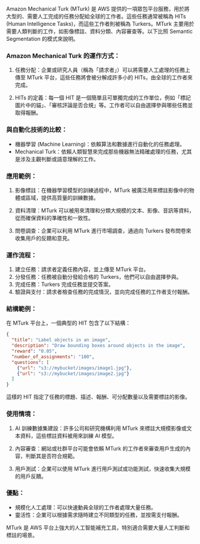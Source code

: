 Amazon Mechanical Turk (MTurk) 是 AWS 提供的一項眾包平台服務，用於將大型的、需要人工完成的任務分配給全球的工作者。這些任務通常被稱為 HITs (Human Intelligence Tasks)，而這些工作者則被稱為 Turkers。MTurk 主要用於需要人類判斷的工作，如影像標註、資料分類、內容審查等。以下比照 Semantic Segmentation 的模式來說明。

### Amazon Mechanical Turk 的運作方式：
1. 任務分配：企業或研究人員（稱為「請求者」）可以將需要人工處理的任務上傳至 MTurk 平台，這些任務將會被分解成許多小的 HITs，由全球的工作者來完成。
   
2. HITs 的定義：每一個 HIT 是一個簡單且可單獨完成的工作單位，例如「標記圖片中的貓」、「審核評論是否合規」等。工作者可以自由選擇參與哪些任務並取得報酬。

### 與自動化技術的比較：
- 機器學習 (Machine Learning)：依賴算法和數據進行自動化的任務處理。
- Mechanical Turk：依賴人類智慧來完成那些機器無法精確處理的任務，尤其是涉及主觀判斷或語意理解的工作。

### 應用範例：
1. 影像標註：在機器學習模型的訓練過程中，MTurk 被廣泛用來標註影像中的物體或區域，提供高質量的訓練數據。
   
2. 資料清理：MTurk 可以被用來清理和分類大規模的文本、影像、音訊等資料，從而確保資料的準確性和一致性。

3. 問卷調查：企業可以利用 MTurk 進行市場調查，通過向 Turkers 發布問卷來收集用戶的反饋和意見。

### 運作流程：
1. 建立任務：請求者定義任務內容，並上傳至 MTurk 平台。
2. 分發任務：任務被自動分發給合格的 Turkers，他們可以自由選擇參與。
3. 完成任務：Turkers 完成任務並提交答案。
4. 驗證與支付：請求者檢查任務的完成情況，並向完成任務的工作者支付報酬。

### 結構範例：
在 MTurk 平台上，一個典型的 HIT 包含了以下結構：
```json
{
  "title": "Label objects in an image",
  "description": "Draw bounding boxes around objects in the image",
  "reward": "0.05",
  "number_of_assignments": "100",
  "questions": [
    {"url": "s3://mybucket/images/image1.jpg"},
    {"url": "s3://mybucket/images/image2.jpg"}
  ]
}
```
這樣的 HIT 指定了任務的標題、描述、報酬、可分配數量以及需要標註的影像。

### 使用情境：
1. AI 訓練數據集建設：許多公司和研究機構利用 MTurk 來標註大規模影像或文本資料，這些標註資料被用來訓練 AI 模型。
   
2. 內容審查：網站或社群平台可能會依賴 MTurk 的工作者來審查用戶生成的內容，判斷其是否符合規範。

3. 用戶測試：企業可以使用 MTurk 進行用戶測試或功能測試，快速收集大規模的用戶反饋。

### 優點：
- 規模化人工處理：可以快速動員全球的工作者處理大量任務。
- 靈活性：企業可以根據需求隨時建立不同類型的任務，並按需支付報酬。

MTurk 是 AWS 平台上強大的人工智能補充工具，特別適合需要大量人工判斷和標註的場景。